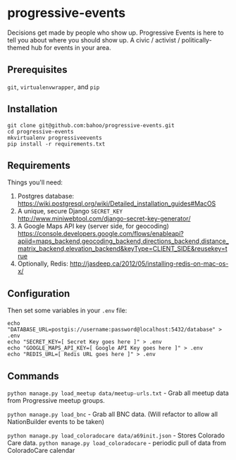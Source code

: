 # progressive-events

Decisions get made by people who show up. Progressive Events is here to tell you about where you should show up. A civic / activist / politically-themed hub for events in your area.

## Prerequisites

`git`, `virtualenvwrapper`, and `pip`


## Installation

    git clone git@github.com:bahoo/progressive-events.git
    cd progressive-events
    mkvirtualenv progressiveevents
    pip install -r requirements.txt


## Requirements

Things you'll need:
   
1. Postgres database: https://wiki.postgresql.org/wiki/Detailed_installation_guides#MacOS
2. A unique, secure Django `SECRET_KEY` http://www.miniwebtool.com/django-secret-key-generator/
3. A Google Maps API key (server side, for geocoding) https://console.developers.google.com/flows/enableapi?apiid=maps_backend,geocoding_backend,directions_backend,distance_matrix_backend,elevation_backend&keyType=CLIENT_SIDE&reusekey=true
4. Optionally, Redis: http://jasdeep.ca/2012/05/installing-redis-on-mac-os-x/


## Configuration

Then set some variables in your `.env` file:

    echo "DATABASE_URL=postgis://username:password@localhost:5432/database" > .env
    echo "SECRET_KEY=[ Secret Key goes here ]" > .env
    echo "GOOGLE_MAPS_API_KEY=[ Google API Key goes here ]" > .env
    echo "REDIS_URL=[ Redis URL goes here ]" > .env
    
    
## Commands

`python manage.py load_meetup data/meetup-urls.txt` - Grab all meetup data from Progressive meetup groups.

`python manage.py load_bnc` - Grab all BNC data. (Will refactor to allow all NationBuilder events to be taken)

`python manage.py load_coloradocare data/a69init.json` - Stores Colorado Care data.
`python manage.py load_coloradocare` - periodic pull of data from ColoradoCare calendar
